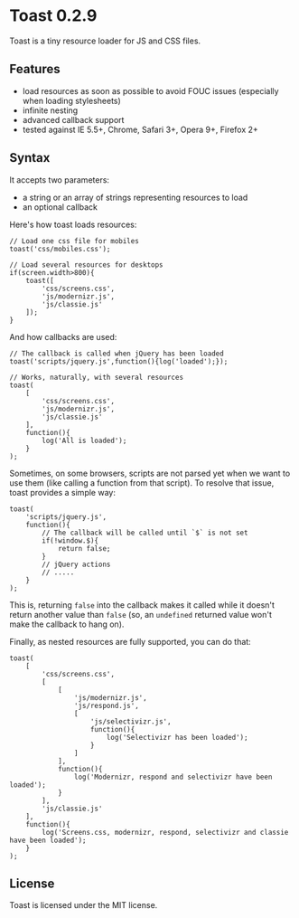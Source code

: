 Toast 0.2.9
===========

Toast is a tiny resource loader for JS and CSS files.

Features
--------

- load resources as soon as possible to avoid FOUC issues (especially when loading stylesheets)
- infinite nesting
- advanced callback support
- tested against IE 5.5+, Chrome, Safari 3+, Opera 9+, Firefox 2+

Syntax
------

It accepts two parameters:

- a string or an array of strings representing resources to load
- an optional callback

Here's how toast loads resources:

    // Load one css file for mobiles
    toast('css/mobiles.css');

    // Load several resources for desktops
    if(screen.width>800){
        toast([
            'css/screens.css',
            'js/modernizr.js',
            'js/classie.js'
        ]);
    }

And how callbacks are used:

    // The callback is called when jQuery has been loaded
    toast('scripts/jquery.js',function(){log('loaded');});

    // Works, naturally, with several resources
    toast(
        [
            'css/screens.css',
            'js/modernizr.js',
            'js/classie.js'
        ],
        function(){
            log('All is loaded');
        }
    );

Sometimes, on some browsers, scripts are not parsed yet when we want to use them (like calling a function from that script). To resolve that issue, toast provides a simple way:

    toast(
        'scripts/jquery.js',
        function(){
            // The callback will be called until `$` is not set
            if(!window.$){
                return false;
            }
            // jQuery actions
            // .....
        }
    );

This is, returning `false` into the callback makes it called while it doesn't return another value than `false` (so, an `undefined` returned value won't make the callback to hang on).

Finally, as nested resources are fully supported, you can do that:

    toast(
        [
            'css/screens.css',
            [
                [
                    'js/modernizr.js',
                    'js/respond.js',
                    [
                        'js/selectivizr.js',
                        function(){
                            log('Selectivizr has been loaded');
                        }
                    ]
                ],
                function(){
                    log('Modernizr, respond and selectivizr have been loaded');
                }
            ],
            'js/classie.js'
        ],
        function(){
            log('Screens.css, modernizr, respond, selectivizr and classie have been loaded');
        }
    );

License
-------

Toast is licensed under the MIT license.